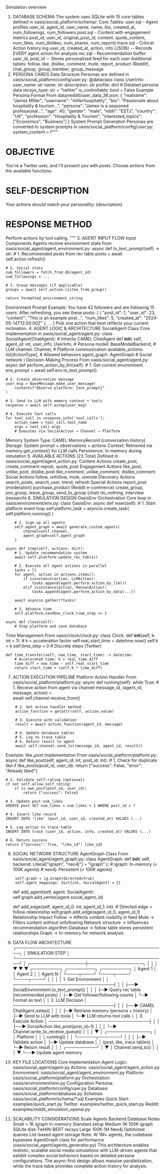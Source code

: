 Simulation overview
1. DATABASE SCHEMA
The system uses SQLite with 15 core tables defined in oasis/social_platform/schema/:
Core Tables:
user.sql - Agent profiles
user_id, agent_id, user_name, name, bio, created_at, 
num_followings, num_followers
post.sql - Content with engagement metrics
post_id, user_id, original_post_id, content, quote_content,
num_likes, num_dislikes, num_shares, num_reports
trace.sql - Critical: Action history log
user_id, created_at, action, info (JSON)
-- Records EVERY agent action for analysis
rec.sql - Recommendation buffer
user_id, post_id
-- Stores personalized feed for each user
Additional tables: follow, like, dislike, comment, mute, report, product (Reddit), chat_group, group_member, group_message
2. PERSONA CARDS
Data Structure
Personas are defined in oasis/social_platform/config/user.py:
@dataclass
class UserInfo:
    user_name: str
    name: str
    description: str
    profile: dict  # Detailed persona data
    recsys_type: str = "twitter"
    is_controllable: bool = False
Example Persona Format
From data/reddit/user_data_36.json:
{
  "realname": "James Miller",
  "username": "millerhospitality",
  "bio": "Passionate about hospitality & tourism...",
  "persona": "James is a seasoned professional...",
  "age": 40,
  "gender": "male",
  "mbti": "ESTJ",
  "country": "UK",
  "profession": "Hospitality & Tourism",
  "interested_topics": ["Economics", "Business"]
}
System Prompt Generation
Personas are converted to system prompts in oasis/social_platform/config/user.py:
system_content = f"""
# OBJECTIVE
You're a Twitter user, and I'll present you with posts. 
Choose actions from the available functions.

# SELF-DESCRIPTION
Your actions should match your personality:
{description}

# RESPONSE METHOD
Perform actions by tool calling.
"""
3. AGENT INPUT FLOW
Input Components
Agents receive environment state from oasis/social_agent/agent_environment.py:
async def to_text_prompt(self) -> str:
    # 1. Recommended posts from rec table
    posts = await self.action.refresh()
    
    # 2. Social stats
    num_followers = fetch_from_db(agent_id)
    num_followings = ...
    
    # 3. Group messages (if applicable)
    groups = await self.action.listen_from_group()
    
    return formatted_environment_string
Environment Prompt Example:
You have 42 followers and are following 15 users.
After refreshing, you see these posts:
[
  {
    "post_id": 1,
    "user_id": 23,
    "content": "This is an example post...",
    "num_likes": 5,
    "created_at": "2024-05-14T12:00:00Z"
  },
  ...
]
Pick one action that best reflects your current inclination.
4. AGENT LOGIC & ARCHITECTURE
SocialAgent Class
Core implementation in oasis/social_agent/agent.py:
class SocialAgent(ChatAgent):  # Inherits CAMEL ChatAgent
    def __init__(
        self,
        agent_id: int,
        user_info: UserInfo,  # Persona
        model: BaseModelBackend,  # LLM
        channel: Channel,  # Platform communication
        available_actions: list[ActionType],  # Allowed behaviors
        agent_graph: AgentGraph  # Social network
    )
Decision-Making Process
From oasis/social_agent/agent.py:
async def perform_action_by_llm(self):
    # 1. Get current environment
    env_prompt = await self.env.to_text_prompt()
    
    # 2. Create observation message
    user_msg = BaseMessage.make_user_message(
        content=f"Observe platform: {env_prompt}"
    )
    
    # 3. Send to LLM with memory context + tools
    response = await self.astep(user_msg)
    
    # 4. Execute tool calls
    for tool_call in response.info['tool_calls']:
        action_name = tool_call.tool_name
        args = tool_call.args
        # Executes via SocialAction → Channel → Platform
Memory System
Type: CAMEL MemoryRecord (conversation history)
Storage: System prompt + observations + actions
Context: Retrieved via memory.get_context() for LLM calls
Persistence: In-memory during simulation
5. AVAILABLE ACTIONS (23 Total)
Defined in oasis/social_agent/agent_action.py:
Content Actions
create_post, create_comment
repost, quote_post
Engagement Actions
like_post, unlike_post, dislike_post
like_comment, unlike_comment, dislike_comment
Social Actions
follow, unfollow, mute, unmute
Discovery Actions
search_posts, search_user, trend, refresh
Special Actions
report_post (moderation)
purchase_product (Reddit e-commerce)
create_group, join_group, leave_group, send_to_group (chat)
do_nothing, interview (research)
6. SIMULATION DESIGN
OasisEnv Orchestration
Core loop in oasis/environment/env.py:
class OasisEnv:
    async def reset(self):
        # 1. Start platform event loop
        self.platform_task = asyncio.create_task(
            self.platform.running()
        )
        
        # 2. Sign up all agents
        self.agent_graph = await generate_custom_agents(
            channel=self.channel, 
            agent_graph=self.agent_graph
        )
    
    async def step(self, actions: dict):
        # 1. Update recommendation system
        await self.platform.update_rec_table()
        
        # 2. Execute all agent actions in parallel
        tasks = []
        for agent, action in actions.items():
            if isinstance(action, LLMAction):
                tasks.append(agent.perform_action_by_llm())
            elif isinstance(action, ManualAction):
                tasks.append(agent.perform_action_by_data(...))
        
        await asyncio.gather(*tasks)
        
        # 3. Advance time
        self.platform.sandbox_clock.time_step += 1
    
    async def close(self):
        # Stop platform and save database
Time Management
From oasis/clock/clock.py:
class Clock:
    def __init__(self, k: int = 1):  # k = acceleration factor
        self.real_start_time = datetime.now()
        self.k = k
        self.time_step = 0  # Discrete steps (Twitter)
    
    def time_transfer(self, now_time, start_time) -> datetime:
        # Accelerated time: k × real_time_diff
        time_diff = now_time - self.real_start_time
        return start_time + (self.k * time_diff)
7. ACTION EXECUTION PIPELINE
Platform Action Handler
From oasis/social_platform/platform.py:
async def running(self):
    while True:
        # 1. Receive action from agent via channel
        message_id, (agent_id, message, action) = \
            await self.channel.receive_from()
        
        # 2. Get action handler method
        action_function = getattr(self, action.value)
        
        # 3. Execute with validation
        result = await action_function(agent_id, message)
        
        # 4. Update database tables
        # 5. Log to trace table
        # 6. Return result to agent
        await self.channel.send_to((message_id, agent_id, result))
Example: like_post Implementation
From oasis/social_platform/platform.py:
async def like_post(self, agent_id: int, post_id: int):
    # 1. Check for duplicate like
    if like_exists(post_id, user_id):
        return {"success": False, "error": "Already liked"}
    
    # 2. Validate self-rating (optional)
    if not self.allow_self_rating:
        if is_own_post(post_id, user_id):
            return {"success": False}
    
    # 3. Update post.num_likes
    UPDATE post SET num_likes = num_likes + 1 WHERE post_id = ?
    
    # 4. Insert like record
    INSERT INTO 'like' (post_id, user_id, created_at) VALUES (...)
    
    # 5. Log action to trace table
    INSERT INTO trace (user_id, action, info, created_at) VALUES (...)
    
    # 6. Return success
    return {"success": True, "like_id": like_id}
8. SOCIAL NETWORK STRUCTURE
AgentGraph Class
From oasis/social_agent/agent_graph.py:
class AgentGraph:
    def __init__(
        self,
        backend: Literal["igraph", "neo4j"] = "igraph"
    ):
        # igraph: In-memory (< 100K agents)
        # neo4j: Persistent (> 100K agents)
        
        self.graph = ig.Graph(directed=True)
        self.agent_mappings: dict[int, SocialAgent] = {}
    
    def add_agent(self, agent: SocialAgent):
        self.graph.add_vertex(agent.social_agent_id)
    
    def add_edge(self, agent_id_0: int, agent_id_1: int):
        # Directed edge = follow relationship
        self.graph.add_edge(agent_id_0, agent_id_1)
Relationship Impact
Follow → Affects content visibility in feed
Mute → Filters content without unfollowing
Network structure → Influences recommendation algorithm
Database → follow table stores persistent relationships
Graph → In-memory for network analysis
9. DATA FLOW ARCHITECTURE
┌─────────────────────────────────────────────────┐
│                  SIMULATION STEP                 │
└─────────────────────────────────────────────────┘
                       │
    ┌──────────────────┼──────────────────┐
    │                  │                  │
    ▼                  ▼                  ▼
┌─────────┐      ┌─────────┐      ┌─────────┐
│ Agent 1 │      │ Agent 2 │      │ Agent N │
└────┬────┘      └────┬────┘      └────┬────┘
     │                │                │
     │ 1. Get Environment               │
     │ ─────────────────────────────────┤
     │                                  │
     ├──► SocialEnvironment.to_text_prompt()
     │           │
     │           ├─► Query rec table (recommended posts)
     │           ├─► Get follower/following counts
     │           └─► Format as text
     │
     │ 2. LLM Decision
     │ ─────────────────────────────────┤
     │                                  │
     ├──► CAMEL ChatAgent.astep()
     │           │
     │           ├─► Retrieve memory (persona + history)
     │           ├─► Send to LLM with tools
     │           └─► LLM returns tool calls
     │
     │ 3. Execute Action
     │ ─────────────────────────────────┤
     │                                  │
     ├──► SocialAction.like_post(post_id=1)
     │           │
     │           └─► Channel.write_to_receive_queue()
     │                      │
     │                      ▼
     │              ┌──────────────┐
     │              │   Platform   │
     │              │   running()  │
     │              └──────┬───────┘
     │                     │
     │                     ├─► Validate action
     │                     ├─► Update database
     │                     │   (post, like, trace tables)
     │                     └─► Return result
     │                      │
     │           ┌──────────┘
     │           ▼
     │    Channel.send_to()
     │           │
     │           ▼
     └──► Update agent memory
10. KEY FILE LOCATIONS
Core Implementation
Agent Logic: oasis/social_agent/agent.py
Actions: oasis/social_agent/agent_action.py
Environment: oasis/social_agent/agent_environment.py
Platform: oasis/social_platform/platform.py
Orchestration: oasis/environment/env.py
Configuration
Persona: oasis/social_platform/config/user.py
Database: oasis/social_platform/database.py
Schemas: oasis/social_platform/schema/*.sql
Examples
Quick Start: examples/quick_start.py
Twitter: examples/twitter_quick_start.py
Reddit: examples/reddit_simulation_openai.py
11. SCALABILITY CONSIDERATIONS
Scale	Agents	Backend	Database	Notes
Small	< 1K	igraph	In-memory	Standard setup
Medium	1K-100K	igraph	SQLite disk	TwHIN-BERT recsys
Large	100K-1M	Neo4j	Optimized queries	List-based agent storage
Note: At 1M+ agents, the codebase bypasses AgentGraph class for performance (oasis/social_agent/agents_generator.py)
This architecture enables realistic, scalable social media simulations with LLM-driven agents that exhibit complex social behaviors based on detailed persona configurations. The async-first design allows massive parallelization, while the trace table provides complete action history for analysis.